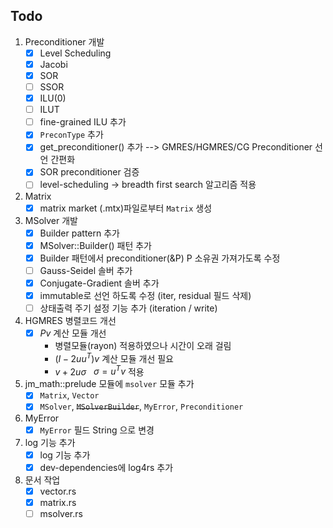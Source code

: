 ## Todo

1. Preconditioner 개발
    - [x] Level Scheduling
    - [x] Jacobi
    - [x] SOR
    - [ ] SSOR
    - [x] ILU(0)
    - [ ] ILUT
    - [ ] fine-grained ILU 추가
    - [x] `PreconType` 추가
    - [x] get_preconditioner() 추가 --> GMRES/HGMRES/CG Preconditioner 선언 간편화
    - [x] SOR preconditioner 검증
    - [ ] level-scheduling -> breadth first search 알고리즘 적용
2. Matrix
    - [x] matrix market (.mtx)파일로부터 `Matrix` 생성
3. MSolver 개발
    - [x] Builder pattern 추가
    - [x] MSolver::Builder() 패턴 추가
    - [x] Builder 패턴에서 preconditioner(&P) P 소유권 가져가도록 수정
    - [ ] Gauss-Seidel 솔버 추가
    - [x] Conjugate-Gradient 솔버 추가
    - [x] immutable로 선언 하도록 수정 (iter, residual 필드 삭제)
    - [ ] 상태출력 주기 설정 기능 추가 (iteration / write)
5. HGMRES 병렬코드 개선
    - [x] $Pv$ 계산 모듈 개선
        - 병렬모듈(rayon) 적용하였으나 시간이 오래 걸림
        - $(I - 2uu^T)v$ 계산 모듈 개선 필요
        - $v + 2u\sigma$ &nbsp; $\sigma=u^Tv$ 적용
6. jm_math::prelude 모듈에 `msolver` 모듈 추가
    - [x] `Matrix`, `Vector`
    - [x] `MSolver`, ~~`MSolverBuilder`~~, `MyError`, `Preconditioner`
7. MyError
    - [x] `MyError` 필드 String 으로 변경
8. log 기능 추가
    - [x] log 기능 추가
    - [x] dev-dependencies에 log4rs 추가
9. 문서 작업
    - [x] vector.rs
    - [x] matrix.rs
    - [ ] msolver.rs